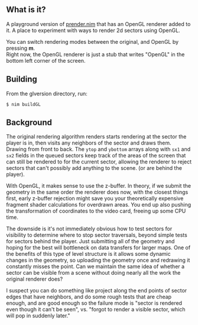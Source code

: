 ## What is it?

A playground version of [prender.nim](../prender.nim) that has an OpenGL
renderer added to it.  A place to experiment with ways to render 2d sectors
using OpenGL.

You can switch rendering modes between the original, and OpenGL by pressing **m**.  
Right now, the OpenGL renderer is just a stub that writes "OpenGL" in the 
bottom left corner of the screen.

## Building
From the glversion directory, run:

	$ nim buildGL

## Background

The original rendering algorithm renders starts rendering at the sector the player is in, 
then visits any neighbors of the sector and draws them. Drawing from front to back. The 
`ytop` and `ybottom` arrays along with `sx1` and `sx2` fields in the queued sectors keep 
track of the areas of the screen that can still be rendered to for the current sector, 
allowing the renderer to reject sectors that can't possibly add anything to the scene. 
(or are behind the player). 

With OpenGL, it makes sense to use the z-buffer. In theory, if we submit the geometry in 
the same order the renderer does now, with the closest things first, early z-buffer 
rejection might save you your theoretically expensive fragment shader calculations for 
overdrawn areas. You end up also pushing the transformation of coordinates to the video
card, freeing up some CPU time.
 
The downside is it's not immediately obvious how to test sectors for visibility to determine where 
to stop sector traversals, beyond simple tests for sectors behind the player. Just 
submitting all of the geometry and hoping for the best will bottleneck on data transfers
for larger maps. One of the benefits of this type of level structure is it
allows some dynamic changes in the geometry, so uploading the geometry once and redrawing
it constantly misses the point. Can we maintain the same idea of whether a sector can be
visible from a scene without doing nearly all the work the original renderer does?

I suspect you can do something like project along the end points of sector edges that
have neighbors, and do some rough tests that are cheap enough,  and
are good enough so the failure mode is "sector is rendered even though it can't be seen", 
vs. "forgot to render a visible sector, which will pop in suddenly later." 
